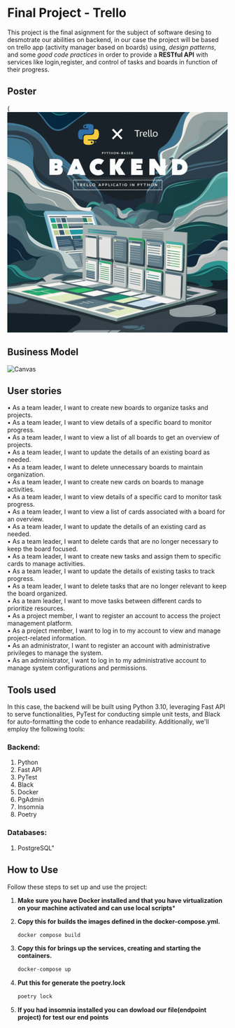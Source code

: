 # Final Project - Trello

This project is the final asignment for the subject of software desing to desmotrate our abilities on backend, in our case the project will be based on trello app (activity manager based on boards) using, _design patterns_, and some _good code practices_ in order to provide a __RESTful API__ with services like login,register, and control of tasks and boards in function of their progress.

## Poster
(![Canvas](https://github.com/Andrew552004/project-docker/blob/main/F54E0cIpSUWjLjjb2KEshA.webp)
## Business Model

![Canvas](https://github.com/Andrew552004/project/assets/149690633/a7efcc5b-e1f3-437b-85a9-7a3f7e517e8d)


## User stories

• As a team leader, I want to create new boards to organize tasks and projects.  
• As a team leader, I want to view details of a specific board to monitor progress.  
• As a team leader, I want to view a list of all boards to get an overview of projects.  
• As a team leader, I want to update the details of an existing board as needed.  
• As a team leader, I want to delete unnecessary boards to maintain organization.  
• As a team leader, I want to create new cards on boards to manage activities.  
• As a team leader, I want to view details of a specific card to monitor task progress.  
• As a team leader, I want to view a list of cards associated with a board for an overview.  
• As a team leader, I want to update the details of an existing card as needed.  
• As a team leader, I want to delete cards that are no longer necessary to keep the board focused.  
• As a team leader, I want to create new tasks and assign them to specific cards to manage activities.  
• As a team leader, I want to update the details of existing tasks to track progress.  
• As a team leader, I want to delete tasks that are no longer relevant to keep the board organized.  
• As a team leader, I want to move tasks between different cards to prioritize resources.  
• As a project member, I want to register an account to access the project management platform.  
• As a project member, I want to log in to my account to view and manage project-related information.  
• As an administrator, I want to register an account with administrative privileges to manage the system.  
• As an administrator, I want to log in to my administrative account to manage system configurations and permissions.  

## Tools used

In this case, the backend will be built using Python 3.10, leveraging Fast API to serve functionalities, PyTest for conducting simple unit tests, and Black for auto-formatting the code to enhance readability. Additionally, we'll employ the following tools:

### Backend:  

1. Python  
2. Fast API  
3. PyTest  
4. Black  
5. Docker  
6. PgAdmin  
7. Insomnia    
8. Poetry
   
### Databases:  

1. PostgreSQL"


## How to Use

Follow these steps to set up and use the project:

1. **Make sure you have Docker installed and that you have virtualization on your machine activated and can use local scripts***

2. **Copy this for builds the images defined in the docker-compose.yml.**
   ```bash
   docker compose build
   ```
3. **Copy this for brings up the services, creating and starting the containers.**
   ```bash
   docker-compose up
   ```
4. **Put this for generate the poetry.lock**
   ```bash
   poetry lock
   ```
5. **If you had insomnia installed you can dowload our file(endpoint project) for test our end points**

